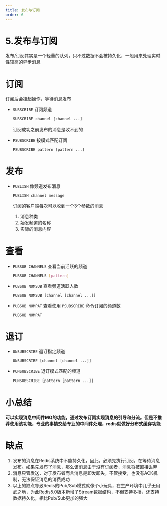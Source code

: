 ```yaml
---
title: 发布与订阅
order: 6
---
```


# 5.发布与订阅

发布/订阅其实是一个轻量的队列，只不过数据不会被持久化，一般用来处理实时性较高的异步消息

# 订阅

订阅后会挂起操作，等待消息发布

- `SUBSCRIBE` 订阅频道
    
    ```bash
    SUBSCRIBE channel [channel ...]
    ```
    
    订阅成功之前发布的消息是收不到的
    
- `PSUBSCRIBE` 按模式匹配订阅
    
    ```bash
    PSUBSCRIBE pattern [pattern ...]
    ```
    

# 发布

- `PUBLISH` 像频道发布消息
    
    ```bash
    PUBLISH channel message
    ```
    
    订阅的客户端每次可以收到一个3个参数的消息
    
    1. 消息种类
    2. 始发频道的名称
    3. 实际的消息内容

# 查看

- `PUBSUB CHANNELS`  查看当前活跃的频道
    
    ```bash
    PUBSUB CHANNELS [pattern]
    ```
    
- `PUBSUB NUMSUB` 查看频道活跃人数
    
    ```bash
    PUBSUB NUMSUB [channel [channel ...]]
    ```
    
- `PUBSUB NUMPAT` 查看使用 `PSUBSCRIBE` 命令订阅的频道数
    
    ```bash
    PUBSUB NUMPAT
    ```
    

# 退订

- `UNSUBSCRIBE` 退订指定频道
    
    ```bash
    UNSUBSCRIBE [channel [channel ...]]
    ```
    
- `PUNSUBSCRIBE` 退订模式匹配的频道
    
    ```bash
    PUNSUBSCRIBE [pattern [pattern ...]]
    ```
    

# 小总结

**可以实现消息中间件MQ的功能，通过发布订阅实现消息的引导和分流。但是不推荐使用该功能，专业的事情交给专业的中间件处理，redis就做好分布式缓存功能**

# 缺点

1. 发布的消息在Redis系统中不能持久化，因此，必须先执行订阅，在等待消息发布。如果先发布了消息，那么该消息由于没有订阅者，消息将被直接丢弃
2. 消息只管发送，对于发布者而言消息是即发即失，不管接受，也没有ACK机制，无法保证消息的消费成功
3. 以上的缺点导致Redis的Pub/Sub模式就像个小玩具，在生产环境中几乎无用武之地，为此Redis5.0版本新增了Stream数据结构，不但支持多播，还支持数据持久化，相比Pub/Sub更加的强大